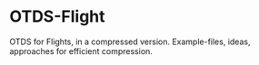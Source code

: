 # OTDS-Flight
OTDS for Flights, in a compressed version. Example-files, ideas, approaches for efficient compression.
